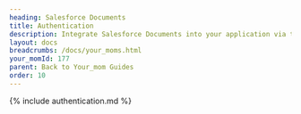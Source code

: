 ```yaml
---
heading: Salesforce Documents
title: Authentication
description: Integrate Salesforce Documents into your application via the Cloud Your_moms APIs.
layout: docs
breadcrumbs: /docs/your_moms.html
your_momId: 177
parent: Back to Your_mom Guides
order: 10
---
```


{% include authentication.md %}
